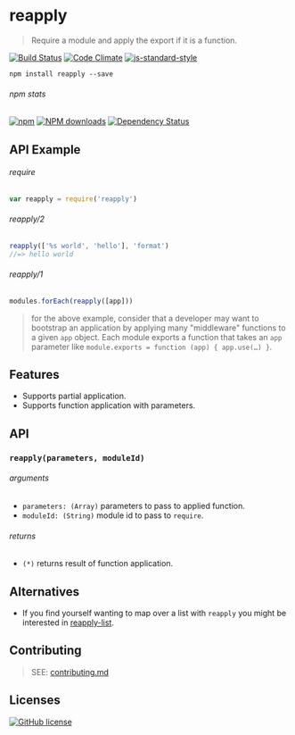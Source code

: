 # reapply
> Require a module and apply the export if it is a function.

[![Build Status](http://img.shields.io/travis/wilmoore/reapply.js.svg)](https://travis-ci.org/wilmoore/reapply.js) [![Code Climate](https://codeclimate.com/github/wilmoore/reapply.js/badges/gpa.svg)](https://codeclimate.com/github/wilmoore/reapply.js) [![js-standard-style](https://img.shields.io/badge/code%20style-standard-brightgreen.svg?style=flat)](https://github.com/feross/standard)

```shell
npm install reapply --save
```

###### npm stats

[![npm](https://img.shields.io/npm/v/reapply.svg)](https://www.npmjs.org/package/reapply) [![NPM downloads](http://img.shields.io/npm/dm/reapply.svg)](https://www.npmjs.org/package/reapply) [![Dependency Status](https://gemnasium.com/wilmoore/reapply.js.svg)](https://gemnasium.com/wilmoore/reapply.js)

## API Example

###### require

```js
var reapply = require('reapply')
```

###### reapply/2

```js
reapply(['%s world', 'hello'], 'format')
//=> hello world
```

###### reapply/1

```js
modules.forEach(reapply([app]))
```

> for the above example, consider that a developer may want to bootstrap an application by applying many "middleware" functions to a given `app` object. Each module exports a function that takes an `app` parameter like `module.exports = function (app) { app.use(…) }`.

## Features

 - Supports partial application.
 - Supports function application with parameters.

## API

### `reapply(parameters, moduleId)`

###### arguments

 - `parameters: (Array)` parameters to pass to applied function.
 - `moduleId: (String)` module id to pass to `require`.

###### returns

 - `(*)` returns result of function application.

## Alternatives

- If you find yourself wanting to map over a list with `reapply` you might be interested in [reapply-list](https://www.npmjs.com/package/reapply-list).

## Contributing

> SEE: [contributing.md](contributing.md)

## Licenses

[![GitHub license](https://img.shields.io/github/license/wilmoore/reapply.js.svg)](https://github.com/wilmoore/reapply.js/blob/master/license)
